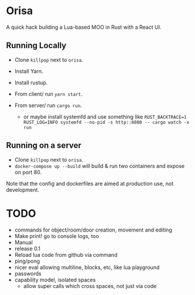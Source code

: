 # Orisa

A quick hack building a Lua-based MOO in Rust with a React UI.

## Running Locally

* Clone `killpop` next to `orisa`. 

* Install Yarn.
* Install rustup.

* From client/ run `yarn start`.
* From server/ run `cargo run`.
  * or maybe install systemfd and use something like `RUST_BACKTRACE=1 RUST_LOG=INFO systemfd --no-pid -s http::8080 -- cargo watch -x run`

## Running on a server

* Clone `killpop` next to `orisa`. 
* `docker-compose up --build` will build & run two containers and expose on port 80.

Note that the config and dockerfiles are aimed at production use, not development.

# TODO

* commands for object/room/door creation, movement and editing
* Make print! go to console logs, too
* Manual
* release 0.1
* Reload lua code from github via command
* ping/pong
* nicer eval allowing multiline, blocks, etc, like lua playground
* passwords
* capability model, isolated spaces
  * allow super calls which cross spaces, not just via code
